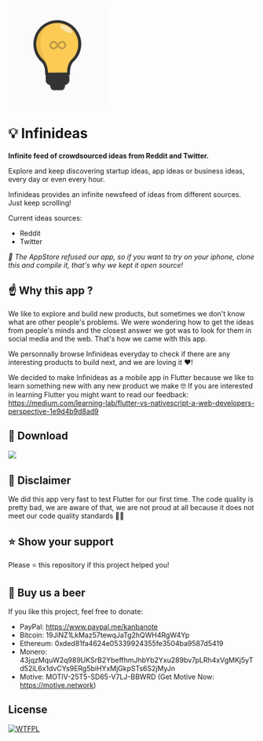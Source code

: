 ![Logo](docs/logo.gif "Logo")

# 💡 Infinideas

**Infinite feed of crowdsourced ideas from Reddit and Twitter.**

Explore and keep discovering startup ideas, app ideas or business ideas, every day or even every hour.

Infinideas provides an infinite newsfeed of ideas from different sources. Just keep scrolling!

Current ideas sources:
- Reddit
- Twitter

*🍎 The AppStore refused our app, so if you want to try on your iphone, clone this and compile it, that's why we kept it open source!*

## ☝️ Why this app ?

We like to explore and build new products, but sometimes we don't know what are other people's problems. We were wondering how to get the ideas from people's minds and the closest answer we got was to look for them in social media and the web.
That's how we came with this app.

We personnally browse Infinideas everyday to check if there are any interesting products to build next, and we are loving it ❤️!

We decided to make Infinideas as a mobile app in Flutter because we like to learn something new with any new product we make 🤓 If you are interested in learning Flutter you might want to read our feedback: https://medium.com/learning-lab/flutter-vs-nativescript-a-web-developers-perspective-1e9d4b9d8ad9

## 📲 Download

<a href="https://play.google.com/store/apps/details?id=com.sandoche.infinideas"><img src="https://play.google.com/intl/en_us/badges/images/generic/en_badge_web_generic.png" height="60"></a>

## 🚨 Disclaimer
We did this app very fast to test Flutter for our first time.
The code quality is pretty bad, we are aware of that, we are not proud at all because it does not meet our code quality standards 🙈😬

## ⭐️ Show your support
Please ⭐️ this repository if this project helped you!

## 🍺 Buy us a beer 
If you like this project, feel free to donate:
* PayPal: https://www.paypal.me/kanbanote
* Bitcoin: 19JiNZ1LkMaz57tewqJaTg2hQWH4RgW4Yp
* Ethereum: 0xded81fa4624e05339924355fe3504ba9587d5419
* Monero: 43jqzMquW2q989UKSrB2YbeffhmJhbYb2Yxu289bv7pLRh4xVgMKj5yTd52iL6x1dvCYs9ERg5biHYxMjGkpSTs6S2jMyJn
* Motive: MOTIV-25T5-SD65-V7LJ-BBWRD (Get Motive Now: https://motive.network)

## License

<a href="http://www.wtfpl.net/"><img
       src="http://www.wtfpl.net/wp-content/uploads/2012/12/wtfpl-badge-4.png"
       width="80" height="15" alt="WTFPL" /></a>


